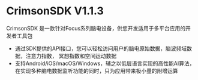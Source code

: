 # CrimsonSDK V1.1.3

CrimsonSDK 是一款针对Focus系列脑电设备，供您开发适用于多平台应用的开发者工具包

- 通过SDK提供的API接⼝，您可以轻松访问⽤户的脑电原始数据，脑波频域数据，注意⼒指数， 冥想指数和空间运动数据
- ⽀持Android/iOS/macOS/Windows，辅之以低层语⾔实现的⾼性能AI算法，在实现多种脑电数据监听功能的同时，只为应用带来极⼩量的附增运算
